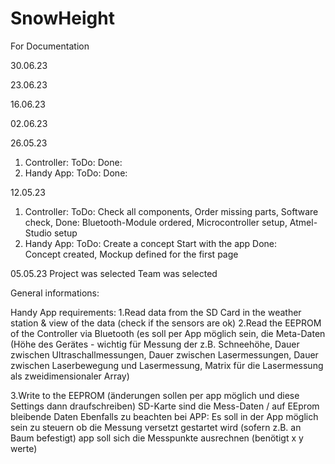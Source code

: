 # SnowHeight
For Documentation


30.06.23

23.06.23

16.06.23

02.06.23

26.05.23
  1. Controller:
  ToDo:
  Done:
  2. Handy App:
  ToDo:
  Done:

12.05.23
  1. Controller:
  ToDo:
    Check all components,
    Order missing parts,
    Software check,
  Done:
    Bluetooth-Module ordered,
    Microcontroller setup,
    Atmel-Studio setup
  2. Handy App:
  ToDo:
    Create a concept
    Start with the app
  Done:    
    Concept created,
    Mockup defined for the first page
    
05.05.23
Project was selected
Team was selected




General informations:

Handy App requirements:
1.Read data from the SD Card in the weather station & view of the data (check if the sensors are ok)
2.Read the EEPROM of the Controller via Bluetooth (es soll per App möglich sein, die Meta-Daten 
(Höhe des Gerätes - wichtig für Messung der z.B. Schneehöhe, Dauer zwischen Ultraschallmessungen, Dauer zwischen Lasermessungen, 
Dauer zwischen Laserbewegung und Lasermessung, Matrix für die Lasermessung als zweidimensionaler Array)


3.Write to the EEPROM (änderungen sollen per app möglich und diese Settings dann draufschreiben) 
SD-Karte sind die Mess-Daten / auf EEprom bleibende Daten
Ebenfalls zu beachten bei APP:
Es soll in der App möglich sein zu steuern ob die Messung versetzt gestartet wird (sofern z.B. an Baum befestigt)
app soll sich die Messpunkte ausrechnen (benötigt x y werte)
